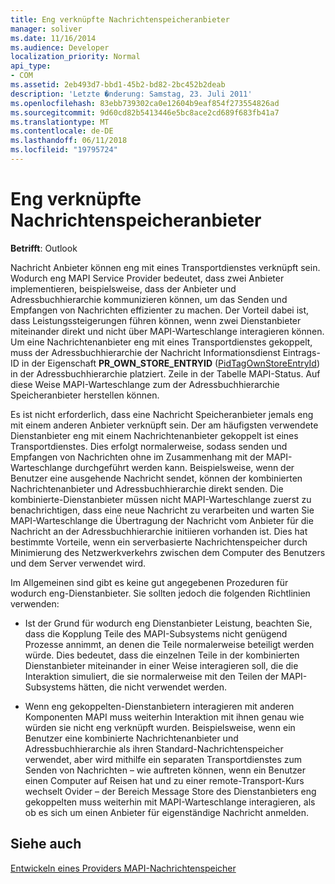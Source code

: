 ```yaml
---
title: Eng verknüpfte Nachrichtenspeicheranbieter
manager: soliver
ms.date: 11/16/2014
ms.audience: Developer
localization_priority: Normal
api_type:
- COM
ms.assetid: 2eb493d7-bbd1-45b2-bd82-2bc452b2deab
description: 'Letzte �nderung: Samstag, 23. Juli 2011'
ms.openlocfilehash: 83ebb739302ca0e12604b9eaf854f273554826ad
ms.sourcegitcommit: 9d60cd82b5413446e5bc8ace2cd689f683fb41a7
ms.translationtype: MT
ms.contentlocale: de-DE
ms.lasthandoff: 06/11/2018
ms.locfileid: "19795724"
---
```

# <a name="tightly-coupled-message-store-providers"></a>Eng verknüpfte Nachrichtenspeicheranbieter

  
  
**Betrifft**: Outlook 
  
Nachricht Anbieter können eng mit eines Transportdienstes verknüpft sein. Wodurch eng MAPI Service Provider bedeutet, dass zwei Anbieter implementieren, beispielsweise, dass der Anbieter und Adressbuchhierarchie kommunizieren können, um das Senden und Empfangen von Nachrichten effizienter zu machen. Der Vorteil dabei ist, dass Leistungssteigerungen führen können, wenn zwei Dienstanbieter miteinander direkt und nicht über MAPI-Warteschlange interagieren können. Um eine Nachrichtenanbieter eng mit eines Transportdienstes gekoppelt, muss der Adressbuchhierarchie der Nachricht Informationsdienst Eintrags-ID in der Eigenschaft **PR_OWN_STORE_ENTRYID** ([PidTagOwnStoreEntryId](pidtagownstoreentryid-canonical-property.md)) in der Adressbuchhierarchie platziert. Zeile in der Tabelle MAPI-Status. Auf diese Weise MAPI-Warteschlange zum der Adressbuchhierarchie Speicheranbieter herstellen können.
  
Es ist nicht erforderlich, dass eine Nachricht Speicheranbieter jemals eng mit einem anderen Anbieter verknüpft sein. Der am häufigsten verwendete Dienstanbieter eng mit einem Nachrichtenanbieter gekoppelt ist eines Transportdienstes. Dies erfolgt normalerweise, sodass senden und Empfangen von Nachrichten ohne im Zusammenhang mit der MAPI-Warteschlange durchgeführt werden kann. Beispielsweise, wenn der Benutzer eine ausgehende Nachricht sendet, können der kombinierten Nachrichtenanbieter und Adressbuchhierarchie direkt senden. Die kombinierte-Dienstanbieter müssen nicht MAPI-Warteschlange zuerst zu benachrichtigen, dass eine neue Nachricht zu verarbeiten und warten Sie MAPI-Warteschlange die Übertragung der Nachricht vom Anbieter für die Nachricht an der Adressbuchhierarchie initiieren vorhanden ist. Dies hat bestimmte Vorteile, wenn ein serverbasierte Nachrichtenspeicher durch Minimierung des Netzwerkverkehrs zwischen dem Computer des Benutzers und dem Server verwendet wird.
  
Im Allgemeinen sind gibt es keine gut angegebenen Prozeduren für wodurch eng-Dienstanbieter. Sie sollten jedoch die folgenden Richtlinien verwenden:
  
- Ist der Grund für wodurch eng Dienstanbieter Leistung, beachten Sie, dass die Kopplung Teile des MAPI-Subsystems nicht genügend Prozesse annimmt, an denen die Teile normalerweise beteiligt werden würde. Dies bedeutet, dass die einzelnen Teile in der kombinierten Dienstanbieter miteinander in einer Weise interagieren soll, die die Interaktion simuliert, die sie normalerweise mit den Teilen der MAPI-Subsystems hätten, die nicht verwendet werden.
    
- Wenn eng gekoppelten-Dienstanbietern interagieren mit anderen Komponenten MAPI muss weiterhin Interaktion mit ihnen genau wie würden sie nicht eng verknüpft wurden. Beispielsweise, wenn ein Benutzer eine kombinierte Nachrichtenanbieter und Adressbuchhierarchie als ihren Standard-Nachrichtenspeicher verwendet, aber wird mithilfe ein separaten Transportdienstes zum Senden von Nachrichten – wie auftreten können, wenn ein Benutzer einen Computer auf Reisen hat und zu einer remote-Transport-Kurs wechselt Ovider – der Bereich Message Store des Dienstanbieters eng gekoppelten muss weiterhin mit MAPI-Warteschlange interagieren, als ob es sich um einen Anbieter für eigenständige Nachricht anmelden.
    
## <a name="see-also"></a>Siehe auch



[Entwickeln eines Providers MAPI-Nachrichtenspeicher](developing-a-mapi-message-store-provider.md)

